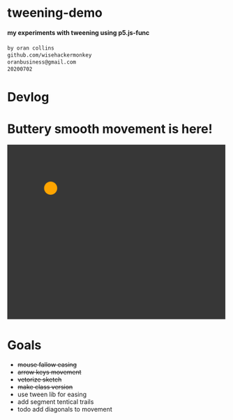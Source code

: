 # tweening-demo
#### my experiments with tweening using p5.js-func
```
by oran collins
github.com/wisehackermonkey
oranbusiness@gmail.com
20200702
```


# Devlog
# Buttery smooth movement is here!
![](buttery_smooth_movement_v1.gif)
# Goals
- ~~mouse fallow easing~~
- ~~arrow keys movement~~
- ~~vetorize sketch~~
- ~~make class version~~
- use tween lib for easing
- add segment tentical trails
- todo add diagonals to movement
